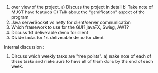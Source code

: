 1) over view of the project. 
	a) Discuss the project in detail 
	b) Take note of MUST have features 
	C) Talk about the "gamification" aspect of the program 
2) Java serverSocket vs netty for client/server communication 
3) Which framework to use for the GUI? javaFX, Swing, AWT?
4) Discuss 1st deliverable demo for client 
5) Divide tasks for 1st deliverable demo for client

Internal discussion :
1) Discuss which weekly tasks are "free points". 
	a) make note of each of these tasks and make sure to have all of them done by the end of each week.

